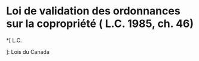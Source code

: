 #  Loi de validation des ordonnances sur la copropriété (  L.C.  1985, ch. 46)

  *[
 L.C.

]: Lois du Canada

